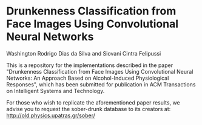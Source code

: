 # Drunkenness Classification from Face Images Using Convolutional Neural Networks

Washington Rodrigo Dias da Silva and Siovani Cintra Felipussi

This is a repository for the implementations described in the paper "Drunkenness Classification from Face Images Using Convolutional Neural Networks: An Approach Based on Alcohol-Induced Physiological Responses", which has been submitted for publication in ACM Transactions on Intelligent Systems and Technology.

For those who wish to replicate the aforementioned paper results, we advise you to request the sober-drunk database to its creators at: http://old.physics.upatras.gr/sober/
